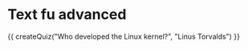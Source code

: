 # Text fu advanced

<script src="../quiz.js"></script>

<div id="quiz">
  {{ createQuiz("Who developed the Linux kernel?", "Linus Torvalds") }}
</div>
